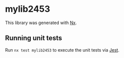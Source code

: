 # mylib2453

This library was generated with [Nx](https://nx.dev).

## Running unit tests

Run `nx test mylib2453` to execute the unit tests via [Jest](https://jestjs.io).
